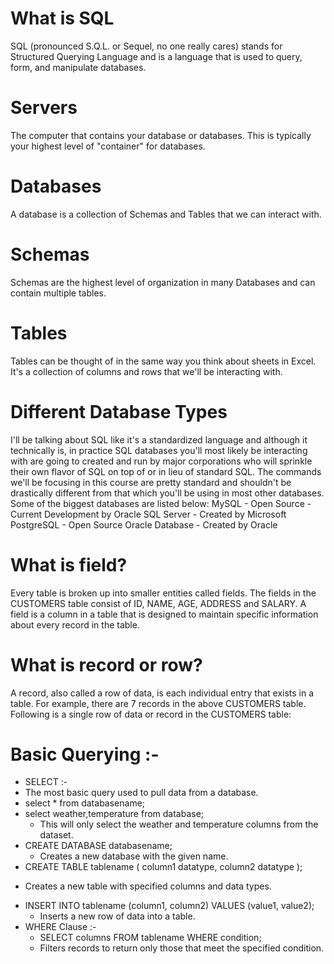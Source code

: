  # What is SQL
SQL (pronounced S.Q.L. or Sequel, no one really cares) stands for Structured Querying Language and is a language that is used to query, form, and manipulate databases.
# Servers
The computer that contains your database or databases. This is typically your highest level of "container" for databases.
# Databases
A database is a collection of Schemas and Tables that we can interact with.
# Schemas
Schemas are the highest level of organization in many Databases and can contain multiple tables.
# Tables
Tables can be thought of in the same way you think about sheets in Excel. It's a collection of columns and rows that we'll be interacting with.
# Different Database Types
I'll be talking about SQL like it's a standardized language and although it technically is, in practice SQL databases you'll most likely be interacting with are going to created and run by major corporations who will sprinkle their own flavor of SQL on top of or in lieu of standard SQL. The commands we'll be focusing in this course are pretty standard and shouldn't be drastically different from that which you'll be using in most other databases. Some of the biggest databases are listed below: MySQL - Open Source - Current Development by Oracle
SQL Server - Created by Microsoft PostgreSQL - Open Source
Oracle Database - Created by Oracle
# What is field? 
Every table is broken up into smaller entities called fields. The fields in the CUSTOMERS table consist of ID, NAME, AGE, ADDRESS and SALARY. 
A field is a column in a table that is designed to maintain specific information about every record in the table. 
# What is record or row? 
A record, also called a row of data, is each individual entry that exists in a table. For example, there are 7 records in the above CUSTOMERS table. Following is a single row of data or record in the CUSTOMERS table: 
# Basic Querying :-
* SELECT :-
* The most basic query used to pull data from a database.
* select * from databasename;
* select weather,temperature from database;
  - This will only select the weather and temperature columns from the dataset.
* CREATE DATABASE databasename;
  - Creates a new database with the given name.
*  CREATE TABLE tablename (
    column1 datatype,
    column2 datatype );
  - Creates a new table with specified columns and data types.
* INSERT INTO tablename (column1, column2) VALUES (value1, value2);
  - Inserts a new row of data into a table.
* WHERE Clause :-
  - SELECT columns FROM tablename WHERE condition;
  - Filters records to return only those that meet the specified condition.

  
